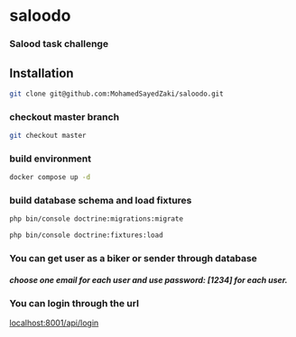 # saloodo
### Salood task challenge 

## Installation

```bash
git clone git@github.com:MohamedSayedZaki/saloodo.git
```

### checkout master branch
```bash
git checkout master 
```

### build environment

```bash
docker compose up -d
```

### build database schema and load fixtures

```bash
php bin/console doctrine:migrations:migrate
```

```bash
php bin/console doctrine:fixtures:load
```

### You can get user as a biker or sender through database 
##### choose one email for each user and use password: [1234] for each user.


###
###


### You can login through the url 
[localhost:8001/api/login](http://localhost:8001/api/login)